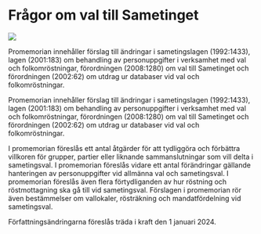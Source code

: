 # Frågor om val till Sametinget

![](/contentassets/aaf3955166314f16abebcacdb309e540/ds20234.jpg?width=150&quality=85)

Promemorian innehåller förslag till ändringar i sametingslagen (1992:1433), lagen (2001:183) om behandling av personuppgifter i verksamhet med val och folkomröstningar, förordningen (2008:1280) om val till Sametinget och förordningen (2002:62) om utdrag ur databaser vid val och folkomröstningar.

Promemorian innehåller förslag till ändringar i sametingslagen (1992:1433), lagen (2001:183) om behandling av personuppgifter i verksamhet med val och folkomröstningar, förordningen (2008:1280) om val till Sametinget och förordningen (2002:62) om utdrag ur databaser vid val och folkomröstningar.

I promemorian föreslås ett antal åtgärder för att tydliggöra och förbättra villkoren för grupper, partier eller liknande sammanslutningar som vill delta i sametingsval. I promemorian föreslås vidare ett antal förändringar gällande hanteringen av personuppgifter vid allmänna val och sametingsval. I promemorian föreslås även flera förtydliganden av hur röstning och röstmottagning ska gå till vid sametingsval. Förslagen i promemorian rör även bestämmelser om vallokaler, rösträkning och mandatfördelning vid sametingsval.

Författningsändringarna föreslås träda i kraft den 1 januari 2024.
